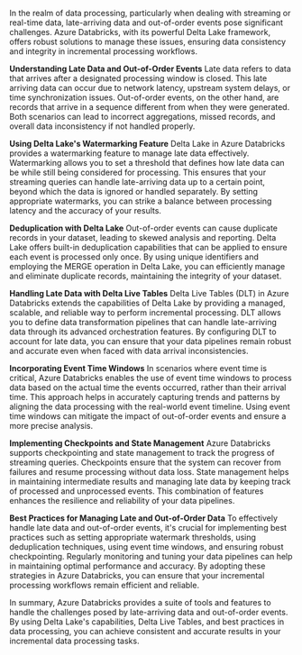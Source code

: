 In the realm of data processing, particularly when dealing with streaming or real-time data, late-arriving data and out-of-order events pose significant challenges. Azure Databricks, with its powerful Delta Lake framework, offers robust solutions to manage these issues, ensuring data consistency and integrity in incremental processing workflows.

**Understanding Late Data and Out-of-Order Events**
Late data refers to data that arrives after a designated processing window is closed. This late arriving data can occur due to network latency, upstream system delays, or time synchronization issues. Out-of-order events, on the other hand, are records that arrive in a sequence different from when they were generated. Both scenarios can lead to incorrect aggregations, missed records, and overall data inconsistency if not handled properly.

**Using Delta Lake's Watermarking Feature**
Delta Lake in Azure Databricks provides a watermarking feature to manage late data effectively. Watermarking allows you to set a threshold that defines how late data can be while still being considered for processing. This ensures that your streaming queries can handle late-arriving data up to a certain point, beyond which the data is ignored or handled separately. By setting appropriate watermarks, you can strike a balance between processing latency and the accuracy of your results.

**Deduplication with Delta Lake**
Out-of-order events can cause duplicate records in your dataset, leading to skewed analysis and reporting. Delta Lake offers built-in deduplication capabilities that can be applied to ensure each event is processed only once. By using unique identifiers and employing the MERGE operation in Delta Lake, you can efficiently manage and eliminate duplicate records, maintaining the integrity of your dataset.

**Handling Late Data with Delta Live Tables**
Delta Live Tables (DLT) in Azure Databricks extends the capabilities of Delta Lake by providing a managed, scalable, and reliable way to perform incremental processing. DLT allows you to define data transformation pipelines that can handle late-arriving data through its advanced orchestration features. By configuring DLT to account for late data, you can ensure that your data pipelines remain robust and accurate even when faced with data arrival inconsistencies.

**Incorporating Event Time Windows**
In scenarios where event time is critical, Azure Databricks enables the use of event time windows to process data based on the actual time the events occurred, rather than their arrival time. This approach helps in accurately capturing trends and patterns by aligning the data processing with the real-world event timeline. Using event time windows can mitigate the impact of out-of-order events and ensure a more precise analysis.

**Implementing Checkpoints and State Management**
Azure Databricks supports checkpointing and state management to track the progress of streaming queries. Checkpoints ensure that the system can recover from failures and resume processing without data loss. State management helps in maintaining intermediate results and managing late data by keeping track of processed and unprocessed events. This combination of features enhances the resilience and reliability of your data pipelines.

**Best Practices for Managing Late and Out-of-Order Data**
To effectively handle late data and out-of-order events, it's crucial for implementing best practices such as setting appropriate watermark thresholds, using deduplication techniques, using event time windows, and ensuring robust checkpointing. Regularly monitoring and tuning your data pipelines can help in maintaining optimal performance and accuracy. By adopting these strategies in Azure Databricks, you can ensure that your incremental processing workflows remain efficient and reliable.

In summary, Azure Databricks provides a suite of tools and features to handle the challenges posed by late-arriving data and out-of-order events. By using Delta Lake's capabilities, Delta Live Tables, and best practices in data processing, you can achieve consistent and accurate results in your incremental data processing tasks.